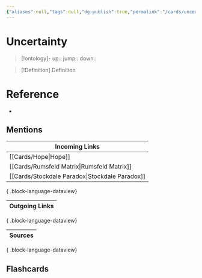 ```yaml
---
{"aliases":null,"tags":null,"dg-publish":true,"permalink":"/cards/uncertainty/","dgPassFrontmatter":true}
---
```


# Uncertainty

> [!ontology]-
> up:: 
> jump:: 
> down:: 

> [!Definition] Definition

# Reference

- 

## Mentions

| Incoming Links                                    |
| ------------------------------------------------- |
| [[Cards/Hope\|Hope]]                           |
| [[Cards/Rumsfeld Matrix\|Rumsfeld Matrix]]     |
| [[Cards/Stockdale Paradox\|Stockdale Paradox]] |

{ .block-language-dataview}

| Outgoing Links |
| -------------- |

{ .block-language-dataview}

| Sources |
| ------- |

{ .block-language-dataview}

## Flashcards